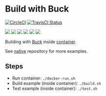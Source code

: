 # Build with Buck

[![CircleCI](https://circleci.com/gh/Praqma/native-example-buck.png?style=shield&circle-token=df3dc5f6efbc2a267f7805f05a5e91d2878be9fd)](https://circleci.com/gh/Praqma/native-example-buck)
[![TravisCI Status](https://travis-ci.org/Praqma/native-example-buck.svg?branch=master)](https://travis-ci.org/Praqma/native-example-buck)

![](https://img.shields.io/github/stars/praqma/native-example-buck.svg)
![](https://img.shields.io/github/forks/praqma/native-example-buck.svg)
![](https://img.shields.io/github/watchers/praqma/native-example-buck.svg)
![](https://img.shields.io/github/tag/praqma/native-example-buck.svg)
![](https://img.shields.io/github/release/praqma/native-example-buck.svg)
![](https://img.shields.io/github/issues/praqma/native-example-buck.svg)

Building with [Buck](https://buckbuild.com) inside [container](https://hub.docker.com/r/praqma/native-buck/).

See [native](https://github.com/Praqma/native) repository for more examples.

## Steps

* Run container: `./docker-run.sh`
* Build example (inside container): `./build.sh`
* Test example (inside container): `./test.sh`
